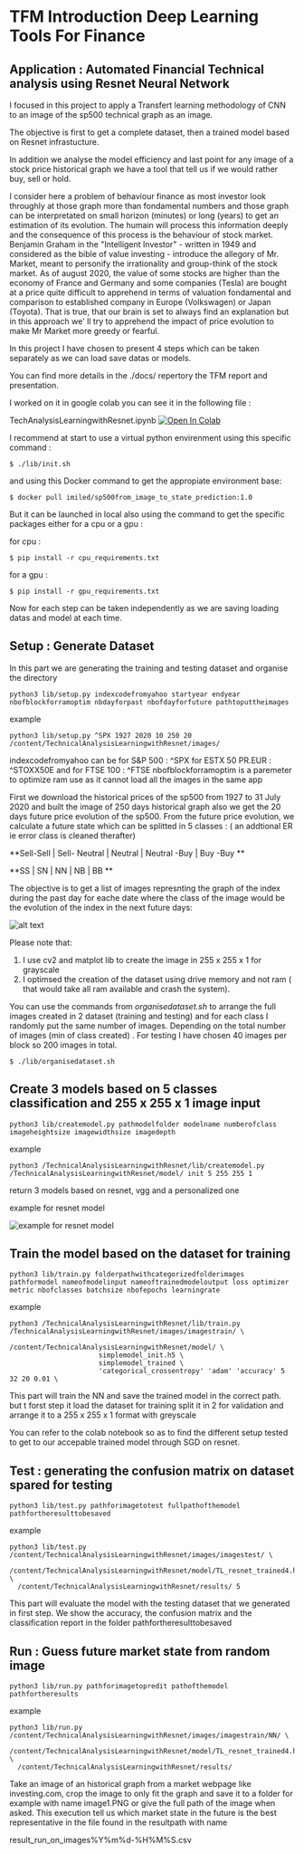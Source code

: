 # TFM Introduction Deep Learning Tools For Finance 
## Application : Automated Financial Technical analysis using Resnet Neural Network

I focused in this project to apply a Transfert learning methodology of CNN to an image of the sp500 technical graph as an image. 

The objective is first to get a complete dataset, then a trained model based on Resnet infrastucture. 

In addition we analyse the model efficiency and last point for any image of a stock price historical graph we have a tool that tell us if we would rather buy, sell or hold.

I consider here a problem of behaviour finance as most investor look throughly at those graph more than fondamental numbers and those graph can be interpretated on small horizon (minutes) or long (years) to get an estimation of its evolution. The humain will process this information deeply and the consequence of this process is the behaviour of stock market. Benjamin Graham in the "Intelligent Investor" - written in 1949 and considered as the bible of value investing - introduce the allegory of Mr. Market, meant to personify the irrationality and group-think of the stock market. As of august 2020, the value of some stocks are higher than the economy of France and Germany and some companies (Tesla) are bought at a price quite difficult to apprehend in terms of valuation fondamental and comparison to established company in Europe (Volkswagen) or Japan (Toyota). That is true, that our brain is set to always find an explanation but in this approach we' ll try to apprehend the impact of price evolution to make Mr Market more greedy or fearful.

In this project I have chosen to present 4 steps which can be taken separately as we can load save datas or models. 

You can find more details in the ./docs/ repertory the TFM report and presentation. 

I worked on it in google colab you can see it in the following file  :

TechAnalysisLearningwithResnet.ipynb [![Open In Colab](https://colab.research.google.com/assets/colab-badge.svg)](https://colab.research.google.com/github/imiled/TechnicalAnalysisLearningwithResnet/blob/main/TechnicalAnalysisLearningwithResnet.ipynb)

I recommend at start to use a virtual python envirenment using this specific command :
```
$ ./lib/init.sh
```

and using this Docker command to get the appropiate environment base:
```
$ docker pull imiled/sp500from_image_to_state_prediction:1.0
```

But it can be launched in local also using the command to get the specific packages either for a cpu or a gpu :

for cpu :
```
$ pip install -r cpu_requirements.txt
```

for a gpu :
```
$ pip install -r gpu_requirements.txt
```


Now for each step can be taken independently as we are saving loading datas and model at each time.

## Setup : Generate Dataset 

In this part we are generating the training and testing dataset and organise the directory

```
python3 lib/setup.py indexcodefromyahoo startyear endyear nbofblockforramoptim nbdayforpast nbofdayforfuture pathtoputtheimages
```

example

```
python3 lib/setup.py ^SPX 1927 2020 10 250 20 /content/TechnicalAnalysisLearningwithResnet/images/ 
```

indexcodefromyahoo can be for S&P 500 : ^SPX for ESTX 50 PR.EUR : ^STOXX50E and for FTSE 100 : ^FTSE
nbofblockforramoptim is a paremeter to optimize ram use as it cannot load all the images in the same app

First we download the historical prices of the sp500 from 1927 to 31 July 2020 and built the image of 250 days historical graph also we get the 20 days future price evolution of the sp500. 
From the future price evolution, we calculate a future state which can be splitted in 5 classes : ( an addtional ER ie error class is cleaned therafter)

**Sell-Sell | Sell- Neutral | Neutral | Neutral -Buy | Buy -Buy **

**SS | SN | NN | NB | BB **

The objective is to get a list of images represnting the graph of the index during the past day for eache date where the class of the image would be the evolution of the index in the next future days:


![alt text](https://github.com/imiled/TechnicalAnalysisLearningwithResnet/blob/main/docs/images%20dataset.PNG)


Please note that: 
1. I use cv2 and matplot lib to create the image in 255 x 255 x 1 for grayscale
2. I optimsed the creation of the dataset using drive memory and not ram ( that would take all ram available and crash the system).

You can use the commands from *organisedataset.sh* to arrange the full images created in 2 dataset (training and testing) and for each class I randomly put the same number of images. Depending on the total number of images (min of class created) . For testing I have chosen 40 images per block so 200 images in total.


```
$ ./lib/organisedataset.sh
```


## Create 3 models based on 5 classes classification and 255 x 255 x 1 image input
```
python3 lib/createmodel.py pathmodelfolder modelname numberofclass imageheightsize imagewidthsize imagedepth
```
example
```
python3 /TechnicalAnalysisLearningwithResnet/lib/createmodel.py /TechnicalAnalysisLearningwithResnet/model/ init 5 255 255 1 
```

return 3 models based on resnet, vgg and a personalized one

example for resnet model

![example for resnet model](https://github.com/imiled/TechnicalAnalysisLearningwithResnet/blob/main/docs/resnetmodel.png)
## Train the model based on the dataset for training
```
python3 lib/train.py folderpathwithcategorizedfolderimages pathformodel nameofmodelinput nameoftrainedmodeloutput loss optimizer metric nbofclasses batchsize nbofepochs learningrate
```

example

```
python3 /TechnicalAnalysisLearningwithResnet/lib/train.py /TechnicalAnalysisLearningwithResnet/images/imagestrain/ \
                      /content/TechnicalAnalysisLearningwithResnet/model/ \
                      simplemodel_init.h5 \
                      simplemodel_trained \
                      'categorical_crossentropy' 'adam' 'accuracy' 5 32 20 0.01 \
```

This part will train the NN and save the trained model in the correct path. but t forst step it load the dataset for training split it in 2 for validation and arrange it to a 255 x 255 x 1 format with greyscale 

You can refer to the colab notebook so as to find the different setup tested to get to our accepable trained model through SGD on resnet.

## Test : generating the confusion matrix on dataset spared for testing
```
python3 lib/test.py pathforimagetotest fullpathofthemodel pathfortheresulttobesaved
```

example

```
python3 lib/test.py /content/TechnicalAnalysisLearningwithResnet/images/imagestest/ \
  /content/TechnicalAnalysisLearningwithResnet/model/TL_resnet_trained4.h5 \
  /content/TechnicalAnalysisLearningwithResnet/results/ 5
```  

This part will evaluate the model with the testing dataset that we generated in first step.
We show the accuracy, the confusion matrix and the classification report in the folder pathfortheresulttobesaved 

## Run : Guess future market state from random image
```
python3 lib/run.py pathforimagetopredit pathofthemodel pathfortheresults
```

example

```
python3 lib/run.py /content/TechnicalAnalysisLearningwithResnet/images/imagestrain/NN/ \
  /content/TechnicalAnalysisLearningwithResnet/model/TL_resnet_trained4.h5 \
  /content/TechnicalAnalysisLearningwithResnet/results/
```

Take an image of an historical graph from a market webpage like investing.com, crop the image to only fit the graph and save it to a folder for example with name image1.PNG or give the full path of the image when asked.
This execution tell us which market state in the future is the best representative in the file found in the resultpath with name

result_run_on_images%Y%m%d-%H%M%S.csv

